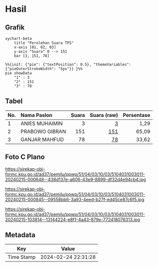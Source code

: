 # Hasil

## Grafik

```mermaid
xychart-beta
    title "Perolehan Suara TPS"
    x-axis [01, 02, 03]
    y-axis "Suara" 0 --> 151
    bar [3, 151, 78]
```

```mermaid
%%{init: {"pie": {"textPosition": 0.5}, "themeVariables": {"pieOuterStrokeWidth": "5px"}} }%%
pie showData
    "1" : 3
    "2" : 151
    "3" : 78
```

## Tabel

| No. | Nama Paslon    | Suara | Suara (raw) | Persentase |
|:--- |:-------------- | -----:| -----------:| ----------:|
| 1   | ANIES MUHAIMIN | 3     | [3][p-1]    | 1,29       |
| 2   | PRABOWO GIBRAN | 151   | [151][p-2]  | 65,09      |
| 3   | GANJAR MAHFUD  | 78    | [78][p-3]   | 33,62      |


[p-1]: https://github.com/gigit-pemilu/pemilu-2024-51-bali/blob/main/pilpres/hitung-suara/sub/51-bali/sub/04-gianyar/sub/03-gianyar/sub/1003-samplangan/sub/011-tps/sub/paslon-1.txt
[p-2]: https://github.com/gigit-pemilu/pemilu-2024-51-bali/blob/main/pilpres/hitung-suara/sub/51-bali/sub/04-gianyar/sub/03-gianyar/sub/1003-samplangan/sub/011-tps/sub/paslon-2.txt
[p-3]: https://github.com/gigit-pemilu/pemilu-2024-51-bali/blob/main/pilpres/hitung-suara/sub/51-bali/sub/04-gianyar/sub/03-gianyar/sub/1003-samplangan/sub/011-tps/sub/paslon-3.txt

## Foto C Plano

https://sirekap-obj-formc.kpu.go.id/ad37/pemilu/ppwp/51/04/03/10/03/5104031003011-20240215-000648--438d137e-a606-43e9-8899-df32d4e94cb4.jpg

https://sirekap-obj-formc.kpu.go.id/ad37/pemilu/ppwp/51/04/03/10/03/5104031003011-20240215-000845--09558bb6-3a93-4eed-b27f-ed45ce87c6f5.jpg

https://sirekap-obj-formc.kpu.go.id/ad37/pemilu/ppwp/51/04/03/10/03/5104031003011-20240215-103814--13144224-e8f1-4a43-879e-772418076313.jpg


## Metadata

| Key        | Value               |
| ---------- | ------------------- |
| Time Stamp | 2024-02-24 22:31:28 |



